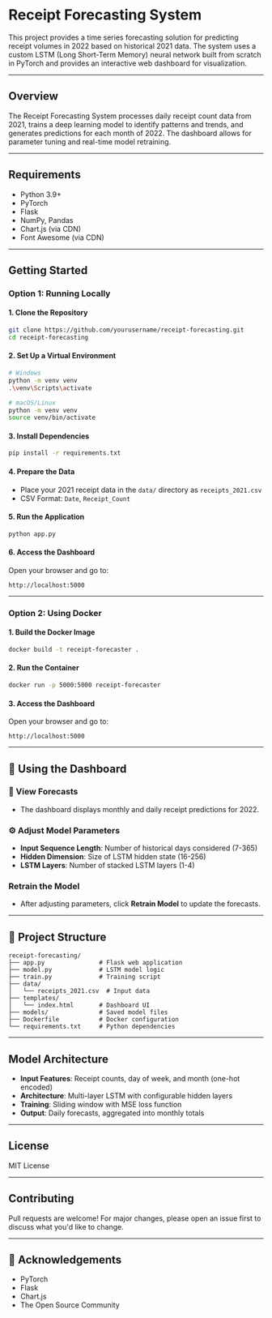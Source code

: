 # Receipt Forecasting System

This project provides a time series forecasting solution for predicting receipt volumes in 2022 based on historical 2021 data. The system uses a custom LSTM (Long Short-Term Memory) neural network built from scratch in PyTorch and provides an interactive web dashboard for visualization.

---

##  Overview

The Receipt Forecasting System processes daily receipt count data from 2021, trains a deep learning model to identify patterns and trends, and generates predictions for each month of 2022. The dashboard allows for parameter tuning and real-time model retraining.

---

##  Requirements

- Python 3.9+
- PyTorch
- Flask
- NumPy, Pandas
- Chart.js (via CDN)
- Font Awesome (via CDN)

---

##  Getting Started

### Option 1: Running Locally

#### 1. Clone the Repository
```bash
git clone https://github.com/yourusername/receipt-forecasting.git
cd receipt-forecasting
```

#### 2. Set Up a Virtual Environment
```bash
# Windows
python -m venv venv
.\venv\Scripts\activate

# macOS/Linux
python -m venv venv
source venv/bin/activate
```

#### 3. Install Dependencies
```bash
pip install -r requirements.txt
```

#### 4. Prepare the Data
- Place your 2021 receipt data in the `data/` directory as `receipts_2021.csv`
- CSV Format: `Date`, `Receipt_Count`

#### 5. Run the Application
```bash
python app.py
```

#### 6. Access the Dashboard
Open your browser and go to:
```
http://localhost:5000
```

---

### Option 2: Using Docker

#### 1. Build the Docker Image
```bash
docker build -t receipt-forecaster .
```

#### 2. Run the Container
```bash
docker run -p 5000:5000 receipt-forecaster
```

#### 3. Access the Dashboard
Open your browser and go to:
```
http://localhost:5000
```

---

## 🔬 Using the Dashboard

### 📅 View Forecasts
- The dashboard displays monthly and daily receipt predictions for 2022.

### ⚙️ Adjust Model Parameters
- **Input Sequence Length**: Number of historical days considered (7-365)
- **Hidden Dimension**: Size of LSTM hidden state (16-256)
- **LSTM Layers**: Number of stacked LSTM layers (1-4)

###  Retrain the Model
- After adjusting parameters, click **Retrain Model** to update the forecasts.

---

## 📁 Project Structure
```
receipt-forecasting/
├── app.py               # Flask web application
├── model.py             # LSTM model logic
├── train.py             # Training script
├── data/
│   └── receipts_2021.csv  # Input data
├── templates/
│   └── index.html       # Dashboard UI
├── models/              # Saved model files
├── Dockerfile           # Docker configuration
└── requirements.txt     # Python dependencies
```

---

##  Model Architecture

- **Input Features**: Receipt counts, day of week, and month (one-hot encoded)
- **Architecture**: Multi-layer LSTM with configurable hidden layers
- **Training**: Sliding window with MSE loss function
- **Output**: Daily forecasts, aggregated into monthly totals

---

##  License
MIT License

---

##  Contributing
Pull requests are welcome! For major changes, please open an issue first to discuss what you'd like to change.

---

## 🙏 Acknowledgements
- PyTorch
- Flask
- Chart.js
- The Open Source Community
